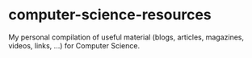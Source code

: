 computer-science-resources
==========================

My personal compilation of useful material (blogs, articles, magazines, videos, links, ...) for Computer Science.
